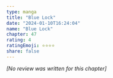 ```yaml
---
type: manga
title: "Blue Lock"
date: "2024-01-10T16:24:04"
name: "Blue Lock"
chapter: 47
rating: 4
ratingEmoji: ⭐️⭐️⭐️⭐️
share: false
---
```


*[No review was written for this chapter]*
